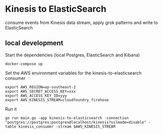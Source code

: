 # Kinesis to ElasticSearch
consume events from Kinesis data stream, apply grok patterns and write to ElasticSearch

## local development
Start the dependencies (local Postgres, ElasticSearch and Kibana)
```
docker-compose up
```


Set the AWS environment variables for the kinesis-to-elasticsearch consumer
```
export AWS_REGION=ap-southeast-2
export AWS_SECRET_ACCESS_KEY=xxx
export AWS_ACCESS_KEY_ID=yyy
export AWS_KINESIS_STREAM=cloudfoundry_firehose
```

Run it
```
go run main.go -app kinesis-to-elasticsearch -connection "postgres://postgres:postgres@localhost/kinesis?sslmode=disable" -table kinesis_consumer -stream $AWS_KINESIS_STREAM
```